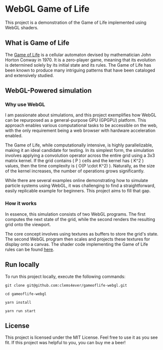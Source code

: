 # WebGL Game of Life

This project is a demonstration of the Game of Life implemented using WebGL shaders.

## What is Game of Life

The [Game of Life][game-of-life] is a cellular automaton devised by mathematician John Horton Conway in 1970. It is a zero-player game, meaning that its evolution is determined solely by its initial state and its rules. The Game of Life has been known to produce many intriguing patterns that have been cataloged and extensively studied.

## WebGL-Powered simulation

### Why use WebGL

I am passionate about simulations, and this project exemplifies how WebGL can be repurposed as a general-purpose GPU (GPGPU) platform. This approach enables various computational tasks to be accessible on the web, with the only requirement being a web browser with hardware acceleration enabled.

The Game of Life, while computationally intensive, is highly parallelizable, making it an ideal candidate for testing. In its simplest form, the simulation involves applying a convolution operator across the entire grid using a 3x3 matrix kernel. If the grid contains \( P \) cells and the kernel has \( K^2 \) values, then the time complexity is \( O(P \cdot K^2) \). Naturally, as the size of the kernel increases, the number of operations grows significantly.

While there are several examples online demonstrating how to simulate particle systems using WebGL, it was challenging to find a straightforward, easily replicable example for beginners. This project aims to fill that gap.

### How it works

In essence, this simulation consists of two WebGL programs. The first computes the next state of the grid, while the second renders the resulting grid onto the viewport.

The core concept involves using textures as buffers to store the grid's state. The second WebGL program then scales and projects these textures for display onto a canvas. The shader code implementing the Game of Life rules can be found [here][simulation-shader].

## Run locally

To run this project locally, execute the following commands:

```bashrc
git clone git@github.com:clems4ever/gameoflife-webgl.git

cd gameoflife-webgl

yarn install

yarn run start
```

## License

This project is licensed under the MIT License.
Feel free to use it as you see fit. If this project was helpful to you,
you can buy me a beer!


[game-of-life]: https://en.wikipedia.org/wiki/Conway%27s_Game_of_Life
[simulation-shader]: /src/components/GameOfLifeCanvas/simulation/fragment.glsl